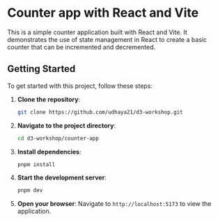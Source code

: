 # Counter app with React and Vite

This is a simple counter application built with React and Vite. It demonstrates the use of state management in React to create a basic counter that can be incremented and decremented.

## Getting Started

To get started with this project, follow these steps:

1. **Clone the repository**:
   ```bash
   git clone https://github.com/udhaya21/d3-workshop.git
   ```
2. **Navigate to the project directory**:
   ```bash
   cd d3-workshop/counter-app
   ```
3. **Install dependencies**:
   ```bash
   pnpm install
   ```
4. **Start the development server**:
   ```bash
   pnpm dev
   ```
5. **Open your browser**:
   Navigate to `http://localhost:5173` to view the application.
